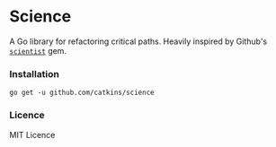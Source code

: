 # Science

A Go library for refactoring critical paths. Heavily inspired by Github's [`scientist`](https://github.com/github/scientist) gem.

### Installation

```
go get -u github.com/catkins/science
```

### Licence

MIT Licence
